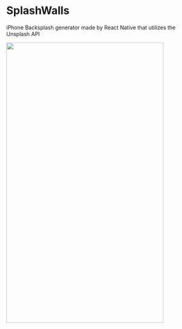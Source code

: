 # SplashWalls

iPhone Backsplash generator made by React Native that utilizes the Unsplash API

<img src="https://raw.githubusercontent.com/reedwilliams24/SplashWalls/master/docs/screenshot1.PNG" width="414" height="736">
